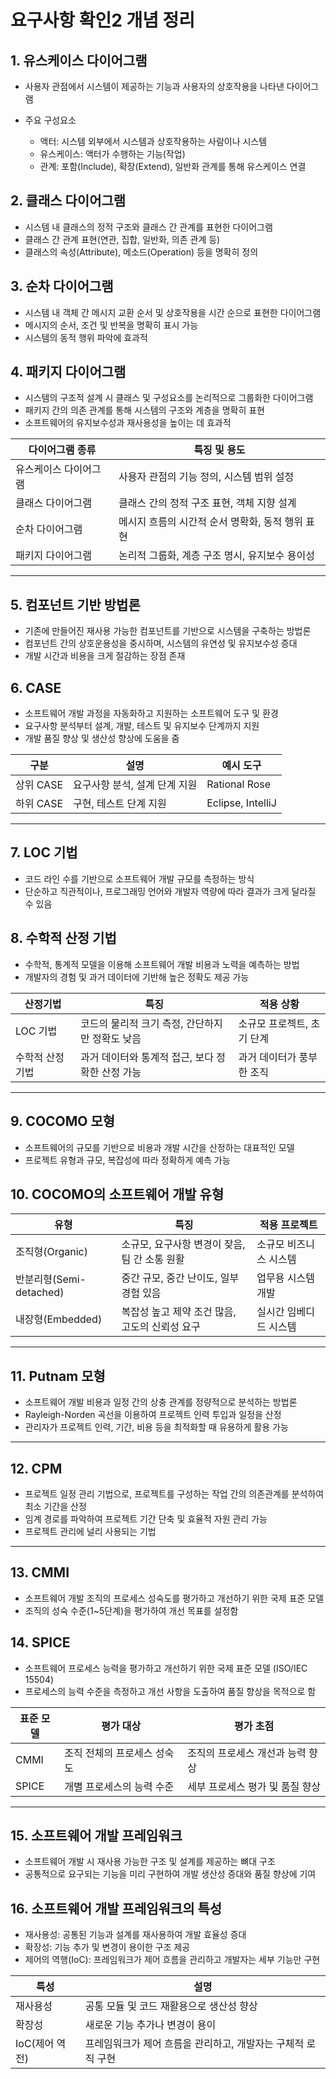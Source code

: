 # 요구사항 확인2 개념 정리

## 1. 유스케이스 다이어그램

- 사용자 관점에서 시스템이 제공하는 기능과 사용자의 상호작용을 나타낸 다이어그램
- 주요 구성요소

  - 액터: 시스템 외부에서 시스템과 상호작용하는 사람이나 시스템
  - 유스케이스: 액터가 수행하는 기능(작업)
  - 관계: 포함(Include), 확장(Extend), 일반화 관계를 통해 유스케이스 연결

## 2. 클래스 다이어그램

- 시스템 내 클래스의 정적 구조와 클래스 간 관계를 표현한 다이어그램
- 클래스 간 관계 표현(연관, 집합, 일반화, 의존 관계 등)
- 클래스의 속성(Attribute), 메소드(Operation) 등을 명확히 정의

## 3. 순차 다이어그램

- 시스템 내 객체 간 메시지 교환 순서 및 상호작용을 시간 순으로 표현한 다이어그램
- 메시지의 순서, 조건 및 반복을 명확히 표시 가능
- 시스템의 동적 행위 파악에 효과적

## 4. 패키지 다이어그램

- 시스템의 구조적 설계 시 클래스 및 구성요소를 논리적으로 그룹화한 다이어그램
- 패키지 간의 의존 관계를 통해 시스템의 구조와 계층을 명확히 표현
- 소프트웨어의 유지보수성과 재사용성을 높이는 데 효과적

| 다이어그램 종류       | 특징 및 용도                                     |
| --------------------- | ------------------------------------------------ |
| 유스케이스 다이어그램 | 사용자 관점의 기능 정의, 시스템 범위 설정        |
| 클래스 다이어그램     | 클래스 간의 정적 구조 표현, 객체 지향 설계       |
| 순차 다이어그램       | 메시지 흐름의 시간적 순서 명확화, 동적 행위 표현 |
| 패키지 다이어그램     | 논리적 그룹화, 계층 구조 명시, 유지보수 용이성   |

---

## 5. 컴포넌트 기반 방법론

- 기존에 만들어진 재사용 가능한 컴포넌트를 기반으로 시스템을 구축하는 방법론
- 컴포넌트 간의 상호운용성을 중시하며, 시스템의 유연성 및 유지보수성 증대
- 개발 시간과 비용을 크게 절감하는 장점 존재

## 6. CASE

- 소프트웨어 개발 과정을 자동화하고 지원하는 소프트웨어 도구 및 환경
- 요구사항 분석부터 설계, 개발, 테스트 및 유지보수 단계까지 지원
- 개발 품질 향상 및 생산성 향상에 도움을 줌

| 구분      | 설명                          | 예시 도구         |
| --------- | ----------------------------- | ----------------- |
| 상위 CASE | 요구사항 분석, 설계 단계 지원 | Rational Rose     |
| 하위 CASE | 구현, 테스트 단계 지원        | Eclipse, IntelliJ |

---

## 7. LOC 기법

- 코드 라인 수를 기반으로 소프트웨어 개발 규모를 측정하는 방식
- 단순하고 직관적이나, 프로그래밍 언어와 개발자 역량에 따라 결과가 크게 달라질 수 있음

## 8. 수학적 산정 기법

- 수학적, 통계적 모델을 이용해 소프트웨어 개발 비용과 노력을 예측하는 방법
- 개발자의 경험 및 과거 데이터에 기반해 높은 정확도 제공 가능

| 산정기법         | 특징                                             | 적용 상황                  |
| ---------------- | ------------------------------------------------ | -------------------------- |
| LOC 기법         | 코드의 물리적 크기 측정, 간단하지만 정확도 낮음  | 소규모 프로젝트, 초기 단계 |
| 수학적 산정 기법 | 과거 데이터와 통계적 접근, 보다 정확한 산정 가능 | 과거 데이터가 풍부한 조직  |

---

## 9. COCOMO 모형

- 소프트웨어의 규모를 기반으로 비용과 개발 시간을 산정하는 대표적인 모델
- 프로젝트 유형과 규모, 복잡성에 따라 정확하게 예측 가능

## 10. COCOMO의 소프트웨어 개발 유형

| 유형                    | 특징                                           | 적용 프로젝트          |
| ----------------------- | ---------------------------------------------- | ---------------------- |
| 조직형(Organic)         | 소규모, 요구사항 변경이 잦음, 팀 간 소통 원활  | 소규모 비즈니스 시스템 |
| 반분리형(Semi-detached) | 중간 규모, 중간 난이도, 일부 경험 있음         | 업무용 시스템 개발     |
| 내장형(Embedded)        | 복잡성 높고 제약 조건 많음, 고도의 신뢰성 요구 | 실시간 임베디드 시스템 |

---

## 11. Putnam 모형

- 소프트웨어 개발 비용과 일정 간의 상충 관계를 정량적으로 분석하는 방법론
- Rayleigh-Norden 곡선을 이용하여 프로젝트 인력 투입과 일정을 산정
- 관리자가 프로젝트 인력, 기간, 비용 등을 최적화할 때 유용하게 활용 가능

---

## 12. CPM

- 프로젝트 일정 관리 기법으로, 프로젝트를 구성하는 작업 간의 의존관계를 분석하여 최소 기간을 산정
- 임계 경로를 파악하여 프로젝트 기간 단축 및 효율적 자원 관리 가능
- 프로젝트 관리에 널리 사용되는 기법

---

## 13. CMMI

- 소프트웨어 개발 조직의 프로세스 성숙도를 평가하고 개선하기 위한 국제 표준 모델
- 조직의 성숙 수준(1\~5단계)을 평가하여 개선 목표를 설정함

## 14. SPICE

- 소프트웨어 프로세스 능력을 평가하고 개선하기 위한 국제 표준 모델 (ISO/IEC 15504)
- 프로세스의 능력 수준을 측정하고 개선 사항을 도출하여 품질 향상을 목적으로 함

| 표준 모델 | 평가 대상                   | 평가 초점                        |
| --------- | --------------------------- | -------------------------------- |
| CMMI      | 조직 전체의 프로세스 성숙도 | 조직의 프로세스 개선과 능력 향상 |
| SPICE     | 개별 프로세스의 능력 수준   | 세부 프로세스 평가 및 품질 향상  |

---

## 15. 소프트웨어 개발 프레임워크

- 소프트웨어 개발 시 재사용 가능한 구조 및 설계를 제공하는 뼈대 구조
- 공통적으로 요구되는 기능을 미리 구현하여 개발 생산성 증대와 품질 향상에 기여

## 16. 소프트웨어 개발 프레임워크의 특성

- 재사용성: 공통된 기능과 설계를 재사용하여 개발 효율성 증대
- 확장성: 기능 추가 및 변경이 용이한 구조 제공
- 제어의 역행(IoC): 프레임워크가 제어 흐름을 관리하고 개발자는 세부 기능만 구현

| 특성           | 설명                                                         |
| -------------- | ------------------------------------------------------------ |
| 재사용성       | 공통 모듈 및 코드 재활용으로 생산성 향상                     |
| 확장성         | 새로운 기능 추가나 변경이 용이                               |
| IoC(제어 역전) | 프레임워크가 제어 흐름을 관리하고, 개발자는 구체적 로직 구현 |
